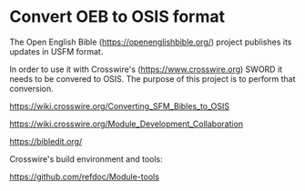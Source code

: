 # Convert OEB to OSIS format
The Open English Bible (https://openenglishbible.org/) project publishes its updates in USFM format.

In order to use it with Crosswire's (https://www.crosswire.org) SWORD it needs to be convered to OSIS. The purpose of this project is to perform that conversion.

https://wiki.crosswire.org/Converting_SFM_Bibles_to_OSIS

https://wiki.crosswire.org/Module_Development_Collaboration

https://bibledit.org/

Crosswire's build environment and tools:

https://github.com/refdoc/Module-tools


